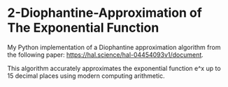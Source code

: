 # 2-Diophantine-Approximation of The Exponential Function
My Python implementation of a Diophantine approximation algorithm from the following paper: https://hal.science/hal-04454093v1/document.

This algorithm accurately approximates the exponential function e^x up to 15 decimal places using modern computing arithmetic. 
